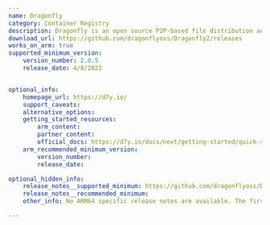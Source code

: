 ```yaml
---
name: Dragonfly
category: Container Registry
description: Dragonfly is an open source P2P-based file distribution and image acceleration system.
download_url: https://github.com/dragonflyoss/Dragonfly2/releases
works_on_arm: true
supported_minimum_version:
    version_number: 2.0.5
    release_date: 4/8/2022


optional_info:
    homepage_url: https://d7y.io/
    support_caveats:
    alternative_options:
    getting_started_resources:
        arm_content: 
        partner_content:
        official_docs: https://d7y.io/docs/next/getting-started/quick-start/
    arm_recommended_minimum_version:
        version_number:
        release_date:

optional_hidden_info:
    release_notes__supported_minimum: https://github.com/dragonflyoss/Dragonfly2/releases/tag/v2.0.5
    release_notes__recommended_minimum:
    other_info: No ARM64 specific release notes are available. The first binary for ARM64 was released from v2.0.5 version.

---
```


